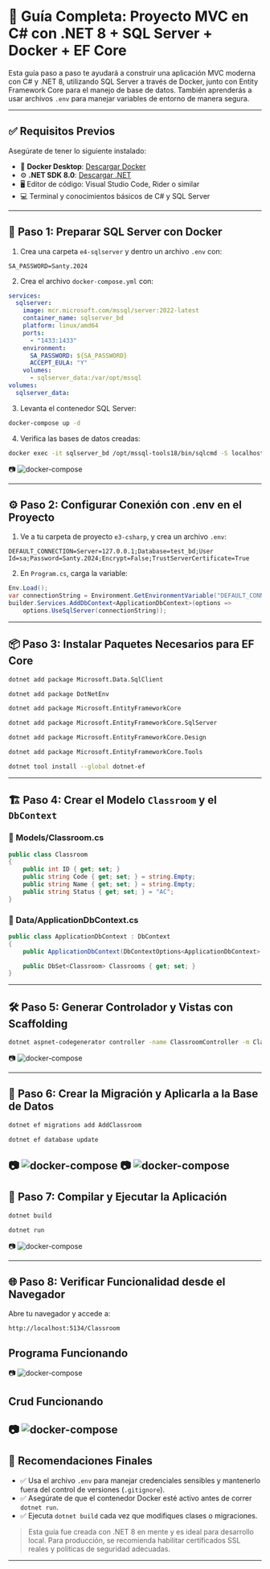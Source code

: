 # 📘 Guía Completa: Proyecto MVC en C# con .NET 8 + SQL Server + Docker + EF Core

Esta guía paso a paso te ayudará a construir una aplicación MVC moderna con C# y .NET 8, utilizando SQL Server a través de Docker, junto con Entity Framework Core para el manejo de base de datos. También aprenderás a usar archivos `.env` para manejar variables de entorno de manera segura.

---

## ✅ Requisitos Previos

Asegúrate de tener lo siguiente instalado:

- 🐳 **Docker Desktop**: [Descargar Docker](https://www.docker.com/products/docker-desktop)
- ⚙️ **.NET SDK 8.0**: [Descargar .NET](https://dotnet.microsoft.com/en-us/download/dotnet/8.0)
- 🖥️ Editor de código: Visual Studio Code, Rider o similar
- 💻 Terminal y conocimientos básicos de C# y SQL Server

---

## 🐳 Paso 1: Preparar SQL Server con Docker

1. Crea una carpeta `e4-sqlserver` y dentro un archivo `.env` con:

```env
SA_PASSWORD=Santy.2024
```

2. Crea el archivo `docker-compose.yml` con:

```yaml
services:
  sqlserver:
    image: mcr.microsoft.com/mssql/server:2022-latest
    container_name: sqlserver_bd
    platform: linux/amd64
    ports:
      - "1433:1433"
    environment:
      SA_PASSWORD: ${SA_PASSWORD}
      ACCEPT_EULA: "Y"
    volumes:
      - sqlserver_data:/var/opt/mssql
volumes:
  sqlserver_data:
```

3. Levanta el contenedor SQL Server:

```bash
docker-compose up -d
```

4. Verifica las bases de datos creadas:

```bash
docker exec -it sqlserver_bd /opt/mssql-tools18/bin/sqlcmd -S localhost -U sa -P "Santy.2024" -Q "SELECT name FROM sys.databases;"
```

📷 ![docker-compose](images/verbd.png)

---

## ⚙️ Paso 2: Configurar Conexión con .env en el Proyecto

1. Ve a tu carpeta de proyecto `e3-csharp`, y crea un archivo `.env`:

```env
DEFAULT_CONNECTION=Server=127.0.0.1;Database=test_bd;User Id=sa;Password=Santy.2024;Encrypt=False;TrustServerCertificate=True
```

2. En `Program.cs`, carga la variable:

```csharp
Env.Load();
var connectionString = Environment.GetEnvironmentVariable("DEFAULT_CONNECTION");
builder.Services.AddDbContext<ApplicationDbContext>(options =>
    options.UseSqlServer(connectionString));
```

---

## 📦 Paso 3: Instalar Paquetes Necesarios para EF Core

```bash
dotnet add package Microsoft.Data.SqlClient

dotnet add package DotNetEnv

dotnet add package Microsoft.EntityFrameworkCore

dotnet add package Microsoft.EntityFrameworkCore.SqlServer

dotnet add package Microsoft.EntityFrameworkCore.Design

dotnet add package Microsoft.EntityFrameworkCore.Tools

dotnet tool install --global dotnet-ef
```

---

## 🏗️ Paso 4: Crear el Modelo `Classroom` y el `DbContext`

### 📁 Models/Classroom.cs

```csharp
public class Classroom
{
    public int ID { get; set; }
    public string Code { get; set; } = string.Empty;
    public string Name { get; set; } = string.Empty;
    public string Status { get; set; } = "AC";
}
```

### 📁 Data/ApplicationDbContext.cs

```csharp
public class ApplicationDbContext : DbContext
{
    public ApplicationDbContext(DbContextOptions<ApplicationDbContext> options) : base(options) { }

    public DbSet<Classroom> Classrooms { get; set; }
}
```

---

## 🛠️ Paso 5: Generar Controlador y Vistas con Scaffolding

```bash
dotnet aspnet-codegenerator controller -name ClassroomController -m Classroom -dc ApplicationDbContext -outDir Controllers -scripts
```

📷 
![docker-compose](images/crearvista5.png)

---

## 🔄 Paso 6: Crear la Migración y Aplicarla a la Base de Datos

```bash
dotnet ef migrations add AddClassroom

dotnet ef database update
```

📷 
![docker-compose](images/migracion6.png)
📷 
![docker-compose](images/update7.png)
---

## 🚀 Paso 7: Compilar y Ejecutar la Aplicación

```bash
dotnet build

dotnet run
```

📷 
![docker-compose](images/run8.png)

---

## 🌐 Paso 8: Verificar Funcionalidad desde el Navegador

Abre tu navegador y accede a:

```
http://localhost:5134/Classroom
```


## Programa Funcionando
📷 
![docker-compose](images/programa.png)
## Crud Funcionando
📷 
![docker-compose](images/run9.png)
---

## 🧠 Recomendaciones Finales

- ✅ Usa el archivo `.env` para manejar credenciales sensibles y mantenerlo fuera del control de versiones (`.gitignore`).
- ✅ Asegúrate de que el contenedor Docker esté activo antes de correr `dotnet run`.
- ✅ Ejecuta `dotnet build` cada vez que modifiques clases o migraciones.

> Esta guía fue creada con .NET 8 en mente y es ideal para desarrollo local. Para producción, se recomienda habilitar certificados SSL reales y políticas de seguridad adecuadas.

---

